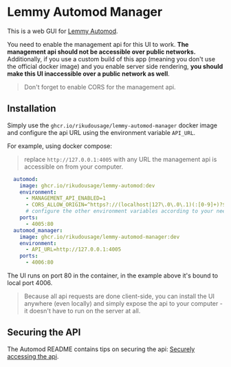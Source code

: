 # Lemmy Automod Manager

This is a web GUI for [Lemmy Automod](https://github.com/RikudouSage/LemmyAutomod).

You need to enable the management api for this UI to work. **The management api should not be accessible over public networks.**
Additionally, if you use a custom build of this app (meaning you don't use the official docker image) and you enable server side rendering,
**you should make this UI inaccessible over a public network as well**.

> Don't forget to enable CORS for the management api.

## Installation

Simply use the `ghcr.io/rikudousage/lemmy-automod-manager` docker image and configure the api URL using the environment variable `API_URL`.

For example, using docker compose:

> replace `http://127.0.0.1:4005` with any URL the management api is accessible on from your computer.

```yaml
  automod:
    image: ghcr.io/rikudousage/lemmy-automod:dev
    environment:
      - MANAGEMENT_API_ENABLED=1
      - CORS_ALLOW_ORIGIN=^https?://(localhost|127\.0\.0\.1)(:[0-9]+)?$
      # configure the other environment variables according to your needs, see the automod readme for details
    ports:
      - 4005:80
  automod_manager:
    image: ghcr.io/rikudousage/lemmy-automod-manager:dev
    environment:
      - API_URL=http://127.0.0.1:4005
    ports:
      - 4006:80
```

The UI runs on port 80 in the container, in the example above it's bound to local port 4006.

> Because all api requests are done client-side, you can install the UI anywhere (even locally) and simply expose the api
> to your computer - it doesn't have to run on the server at all.

## Securing the API

The Automod README contains tips on securing the api: [Securely accessing the api](https://github.com/RikudouSage/LemmyAutomod#securely-accessing-the-api).
